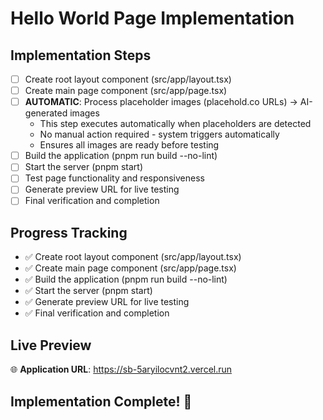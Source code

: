 # Hello World Page Implementation

## Implementation Steps

- [ ] Create root layout component (src/app/layout.tsx)
- [ ] Create main page component (src/app/page.tsx)
- [ ] **AUTOMATIC**: Process placeholder images (placehold.co URLs) → AI-generated images
  - This step executes automatically when placeholders are detected
  - No manual action required - system triggers automatically
  - Ensures all images are ready before testing
- [ ] Build the application (pnpm run build --no-lint)
- [ ] Start the server (pnpm start)
- [ ] Test page functionality and responsiveness
- [ ] Generate preview URL for live testing
- [ ] Final verification and completion

## Progress Tracking
- ✅ Create root layout component (src/app/layout.tsx)
- ✅ Create main page component (src/app/page.tsx)
- ✅ Build the application (pnpm run build --no-lint)
- ✅ Start the server (pnpm start)
- ✅ Generate preview URL for live testing
- ✅ Final verification and completion

## Live Preview
🌐 **Application URL**: https://sb-5aryilocvnt2.vercel.run

## Implementation Complete! 🎉